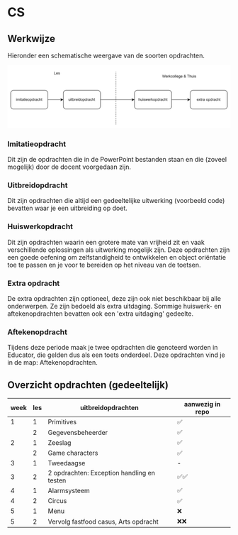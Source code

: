 # CS

## Werkwijze
Hieronder een schematische weergave van de soorten opdrachten.

![img.png](img.png)

### Imitatieopdracht
Dit zijn de opdrachten die in de PowerPoint bestanden staan en die (zoveel mogelijk) door de docent voorgedaan zijn.

### Uitbreidopdracht
Dit zijn opdrachten die altijd een gedeeltelijke uitwerking (voorbeeld code) bevatten waar je een uitbreiding op doet.

### Huiswerkopdracht
Dit zijn opdrachten waarin een grotere mate van vrijheid zit en vaak verschillende oplossingen als uitwerking mogelijk zijn. Deze opdrachten zijn een goede oefening om zelfstandigheid te ontwikkelen en object oriëntatie toe te passen en je voor te bereiden op het niveau van de toetsen.

### Extra opdracht 
De extra opdrachten zijn optioneel, deze zijn ook niet beschikbaar bij alle onderwerpen. Ze zijn bedoeld als extra uitdaging. Sommige huiswerk- en aftekenopdrachten bevatten ook een 'extra uitdaging' gedeelte. 

### Aftekenopdracht
Tijdens deze periode maak je twee opdrachten die genoteerd worden in Educator, die gelden dus als een toets onderdeel. Deze opdrachten vind je in de map: Aftekenopdrachten.


## Overzicht opdrachten (gedeeltelijk)

| week | les | uitbreidopdrachten                        | aanwezig in repo |
|------|-----|--------------------------------------------|------------------|
| 1    | 1   | Primitives                                 | ✅                |
|      | 2   | Gegevensbeheerder                          | ✅                |
| 2    | 1   | Zeeslag                                    | ✅                |
|      | 2   | Game characters                            | ✅                |
| 3    | 1   | Tweedaagse                                 | -                |
| 3    | 2   | 2 opdrachten: Exception handling en testen | ✅✅                |
| 4    | 1   | Alarmsysteem                               | ✅                |
| 4    | 2   | Circus                                     | ✅                |
| 5    | 1   | Menu                                       | ❌                |
| 5    | 2   | Vervolg fastfood casus, Arts opdracht      | ❌❌                |
